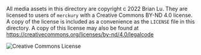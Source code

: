 All media assets in this directory are copyright c 2022 Brian Lu. They are licensed to users of
`merckury` with a Creative Commons BY-ND 4.0 license. A copy of the license is included as a
convenience as the `LICENSE` file in this directory. A copy of this license may also be found
at https://creativecommons.org/licenses/by-nd/4.0/legalcode

![Creative Commons License](https://i.creativecommons.org/l/by-nd/4.0/88x31.png)
